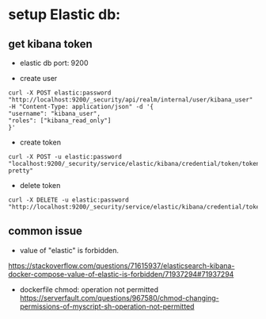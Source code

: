 # setup Elastic db: 


## get kibana token

- elastic db port: 9200 

- create user
```
curl -X POST elastic:password "http://localhost:9200/_security/api/realm/internal/user/kibana_user" -H "Content-Type: application/json" -d '{
"username": "kibana_user",
"roles": ["kibana_read_only"]
}'
```
- create token
```
curl -X POST -u elastic:password "localhost:9200/_security/service/elastic/kibana/credential/token/token1?pretty"
```

- delete token
```
curl -X DELETE -u elastic:password "http://localhost:9200/_security/service/elastic/kibana/credential/token/token1"
```

## common issue

- value of "elastic" is forbidden.

https://stackoverflow.com/questions/71615937/elasticsearch-kibana-docker-compose-value-of-elastic-is-forbidden/71937294#71937294

- dockerfile chmod: operation not permitted
https://serverfault.com/questions/967580/chmod-changing-permissions-of-myscript-sh-operation-not-permitted
